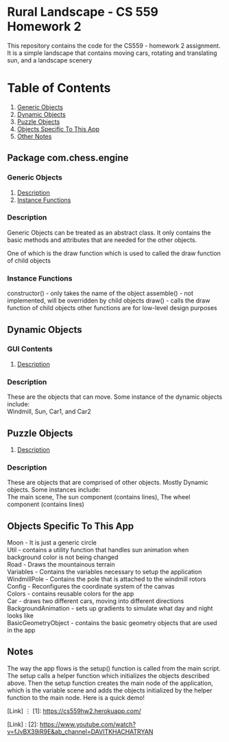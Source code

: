 # Rural Landscape - CS 559 Homework 2

This repository contains the code for the CS559 - homework 2 assignment.
It is a simple landscape that contains moving cars, rotating and translating sun, and a landscape scenery

# Table of Contents

1. [Generic Objects](#packageone)
2. [Dynamic Objects](#packagetwo)
3. [Puzzle Objects](#packagethree)
4. [Objects Specific To This App](#sql-games)
5. [Other Notes](#demo)


## Package com.chess.engine<a name="packageone" />

### Generic Objects

1. [Description](#board)
2. [Instance Functions](#openings)

### Description <a name="board" />

Generic Objects can be treated as an abstract class. It only contains the basic methods and attributes that are needed for the other objects.

One of which is the draw function which is used to called the draw function of child objects

### Instance Functions <a name="openings" />

constructor() - only takes the name of the object 
assemble() - not implemented, will be overridden by child objects
draw() - calls the draw function of child objects
other functions are for low-level design purposes

## Dynamic Objects<a name="packagetwo" />

### GUI Contents

1. [Description](#ghpanel)

### Description <a name="ghpanel" />

These are the objects that can move. Some instance of the dynamic objects include:
<br>
Windmill, Sun, Car1, and Car2

## Puzzle Objects<a name="packagethree" />

1. [Description](#PGN)

### Description <a name="PGN"/>

These are objects that are comprised of other objects. Mostly Dynamic objects. Some instances include:
<br>
The main scene, The sun component (contains lines), The wheel component (contains lines)

## Objects Specific To This App<a name="sql-games" />

Moon - It is just a generic circle<br>
Util - contains a utility function that handles sun animation when background color is not being changed<br>
Road - Draws the mountainous terrain<br>
Variables - Contains the variables necessary to setup the application<br>
WindmillPole - Contains the pole that is attached to the windmill rotors<br>
Config - Reconfigures the coordinate system of the canvas<br>
Colors - contains reusable colors for the app<br>
Car - draws two different cars, moving into different directions<br>
BackgroundAnimation - sets up gradients to simulate what day and night looks like<br>
BasicGeometryObject - contains the basic geometry objects that are used in the app<br>


## Notes<a name="demo"/>

The way the app flows is the setup() function is called from the main script. The setup calls a helper function which initializes the objects described above. Then the setup function creates the main node of the application, which is the variable scene and adds the objects initialized by the helper function to the main node. Here is a quick demo!

[Link] ⋮
[1]: https://cs559hw2.herokuapp.com/

[Link] :
[2]: https://www.youtube.com/watch?v=fJvBX39iR9E&ab_channel=DAVITKHACHATRYAN



